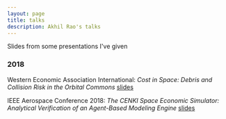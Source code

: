 ```yaml
---
layout: page
title: talks
description: Akhil Rao's talks
---
```


Slides from some presentations I've given

###  2018

Western Economic Association International: *Cost in Space: Debris and Collision Risk in the Orbital Commons* [slides](../../assets/slides/WEAI2018.pdf)

IEEE Aerospace Conference 2018: *The CENKI Space Economic Simulator: Analytical Verification of an Agent-Based Modeling Engine* [slides](../../assets/slides/IEEEAero2018_T10.pdf)

<!-- Cleaning genotype data in diversity outbred mice
[![pdf](icons16/pdf-icon.png)](https://kbroman.org/Talk_CTC2018/broman_ctc2018.pdf)
[![html](icons16/html-icon.png)](https://kbroman.org/Talk_CTC2018)
[![github](icons16/github-icon.png)](https://github.com/kbroman/Talk_CTC2018)<br/>
[Complex Trait Community meeting](http://www.complextrait.org/ctc2018),
Glasgow, UK (_21 Jun_)

 -->